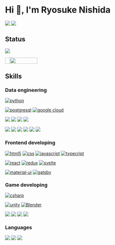 # Hi 👋, I'm Ryosuke Nishida

<a href="https://twitter.com/ryosukeskill" target="_blank" rel="noopener noreferrer"><img src="https://img.shields.io/badge/Twitter-1DA1F2?&logo=twitter&logoColor=white"/></a>
<a href="https://www.linkedin.com/in/ryosukeskill/" target="_blank" rel="noopener noreferrer"><img src="https://img.shields.io/badge/LinkedIn-0077B5?&logo=linkedin&logoColor=white"/></a>

## Status

![](https://github-profile-summary-cards.vercel.app/api/cards/profile-details?username=24daryo&theme=vue)

<div style="display:flex; box-sizing:border-box">
<!-- <img src="https://github-readme-stats.vercel.app/api?username=24daryo&count_private=true&show_icons=true" width="50%"/> -->
<img width="16px"/>
<img src="https://github-readme-stats.vercel.app/api/top-langs/?username=24daryo&layout=compact" width="42.2%"/>
</div>

## Skills

### Data engineering

[![python](https://img.shields.io/badge/Python-3776AB?style=for-the-badge&logo=python&logoColor=white)](https://www.python.org/)

[![postgresql](https://img.shields.io/badge/PostgreSQL-316192?style=for-the-badge&logo=postgresql&logoColor=white)](https://www.postgresql.org/)
[![google cloud](https://img.shields.io/badge/Google_Cloud-4285F4?style=for-the-badge&logo=google-cloud&logoColor=white)](https://console.cloud.google.com/)

![](https://img.shields.io/static/v1?label=PY&message=scraping&color=white)
![](https://img.shields.io/static/v1?label=PY&message=pandas&color=white)
![](https://img.shields.io/static/v1?label=PY&message=jupyter&color=white)
![](https://img.shields.io/static/v1?label=PY&message=openpyxl&color=white)

![](https://img.shields.io/static/v1?label=GCP&message=IAM&color=white)
![](https://img.shields.io/static/v1?label=GCP&message=Functions&color=white)
![](https://img.shields.io/static/v1?label=GCP&message=Storage&color=white)
![](https://img.shields.io/static/v1?label=GCP&message=SQL&color=white)
![](https://img.shields.io/static/v1?label=GCP&message=API%20Gateway&color=white)
![](https://img.shields.io/static/v1?label=GCP&message=Cloud%20Run&color=white)

### Frontend developing

[![html5](https://img.shields.io/badge/HTML5-E34F26?style=for-the-badge&logo=html5&logoColor=white)](https://developer.mozilla.org/ja/docs/Web/HTML/Reference)
[![css](https://img.shields.io/badge/CSS3-1572B6?style=for-the-badge&logo=css3&logoColor=white)](https://developer.mozilla.org/ja/docs/Web/CSS/Reference)
[![javascript](https://img.shields.io/badge/JavaScript-F7DF1E?style=for-the-badge&logo=javascript&logoColor=black)](https://developer.mozilla.org/ja/docs/Web/JavaScript/Reference)
[![typecript](https://img.shields.io/badge/TypeScript-007ACC?style=for-the-badge&logo=typescript&logoColor=white)](https://www.typescriptlang.org/)

[![react](https://img.shields.io/badge/React-20232A?style=for-the-badge&logo=react&logoColor=61DAFB)](https://ja.reactjs.org/)
[![redux](https://img.shields.io/badge/Redux-593D88?style=for-the-badge&logo=redux&logoColor=white)](https://redux.js.org/)
[![svelte](https://img.shields.io/badge/Svelte-4A4A55?style=for-the-badge&logo=svelte&logoColor=FF3E00)](https://svelte.dev/)

[![material-ui](https://img.shields.io/badge/Material--UI-0081CB?style=for-the-badge&logo=material-ui&logoColor=white)](https://mui.com/)
[![gatsby](https://img.shields.io/badge/Gatsby-663399?style=for-the-badge&logo=gatsby&logoColor=white)](https://www.gatsbyjs.com/)

### Game developing

[![csharp](https://img.shields.io/badge/C%23-239120?style=for-the-badge&logo=c-sharp&logoColor=white)](https://docs.microsoft.com/ja-jp/dotnet/csharp/)

[![unity](https://img.shields.io/badge/Unity-100000?style=for-the-badge&logo=unity&logoColor=white)](https://unity.com/)
[![Blender](https://img.shields.io/badge/blender-%23F5792A.svg?style=for-the-badge&logo=blender&logoColor=white)](https://www.blender.org/)

![](https://img.shields.io/static/v1?label=&message=CG&color=white)
![](https://img.shields.io/static/v1?label=&message=path%20tracing&color=white)
![](https://img.shields.io/static/v1?label=&message=editor%20extending&color=white)
![](https://img.shields.io/static/v1?label=&message=compute%20shader&color=white)

### Languages

![](https://img.shields.io/static/v1?label=Japanese&message=Native&color=white)
![](https://img.shields.io/static/v1?label=English&message=Business%20Beginner&color=white)
![](https://img.shields.io/static/v1?label=French&message=Learner%20Level&color=white)

<!-- ## Books I read -->

<!-- ![](https://img.shields.io/static/v1?label=&message=Clean%20Architecture%20達人に学ぶソフトウェアの構造と設計&color=white) -->
